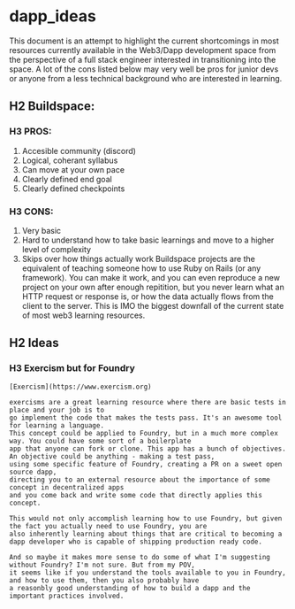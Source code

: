 # dapp_ideas

This document is an attempt to highlight the current shortcomings in most resources currently available in the Web3/Dapp development space from
the perspective of a full stack engineer interested in transitioning into the space. A lot of the cons listed below may very well be pros for junior devs
or anyone from a less technical background who are interested in learning.


## H2 Buildspace:

### H3 PROS:
1. Accesible community (discord)
2. Logical, coherant syllabus
3. Can move at your own pace
4. Clearly defined end goal 
5. Clearly defined checkpoints

### H3 CONS:
1. Very basic
2. Hard to understand how to take basic learnings and move to a higher level of        complexity
3. Skips over how things actually work
   Buildspace projects are the equivalent of teaching someone how to use Ruby on Rails (or any framework).
    You can make it work, and you can even reproduce a new project on your own after enough repitition,
    but you never learn what an HTTP request or response is, or how the data actually flows 
    from the client to the server. This is IMO the biggest downfall of the current state of 
    most web3 learning resources. 


## H2 Ideas

### H3 Exercism but for Foundry
    [Exercism](https://www.exercism.org)
    
    exercisms are a great learning resource where there are basic tests in place and your job is to 
    go implement the code that makes the tests pass. It's an awesome tool for learning a language.
    This concept could be applied to Foundry, but in a much more complex way. You could have some sort of a boilerplate
    app that anyone can fork or clone. This app has a bunch of objectives. An objective could be anything - making a test pass,
    using some specific feature of Foundry, creating a PR on a sweet open source dapp,
    directing you to an external resource about the importance of some concept in decentralized apps 
    and you come back and write some code that directly applies this concept.  

    This would not only accomplish learning how to use Foundry, but given the fact you actually need to use Foundry, you are
    also inherently learning about things that are critical to becoming a dapp developer who is capable of shipping production ready code.

    And so maybe it makes more sense to do some of what I'm suggesting without Foundry? I'm not sure. But from my POV,
    it seems like if you understand the tools available to you in Foundry, and how to use them, then you also probably have 
    a reasonbly good understanding of how to build a dapp and the important practices involved. 